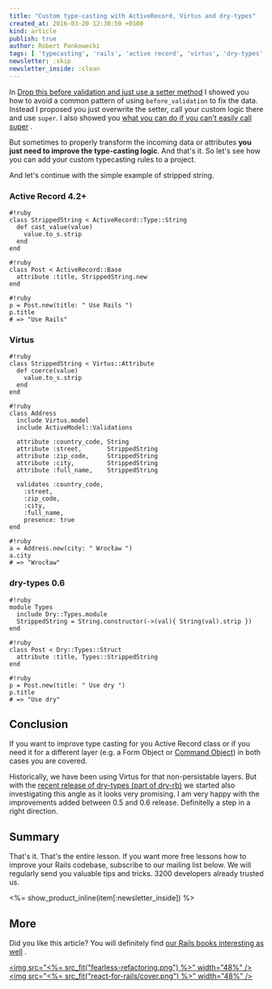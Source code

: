 ```yaml
---
title: "Custom type-casting with ActiveRecord, Virtus and dry-types"
created_at: 2016-03-20 12:38:50 +0100
kind: article
publish: true
author: Robert Pankowecki
tags: [ 'typecasting', 'rails', 'active record', 'virtus', 'dry-types' ]
newsletter: :skip
newsletter_inside: :clean
---
```


In [Drop this before validation and just use a setter method](/2016/01/drop-this-before-validation-and-use-method/)
I showed you how to avoid a common pattern of using `before_validation` to
fix the data. Instead I proposed you just overwrite the setter, call your custom logic there
and use `super`. I also showed you [what you can do if you can't easily call super](/2016/02/using-anonymous-modules-and-prepend-to-work-with-generated-code/) .

But sometimes to properly transform the incoming data or attributes **you just need
to improve the type-casting logic**. And that's it. So let's see how you can add your
custom typecasting rules to a project.

And let's continue with the simple example of stripped string.

<!-- more -->

### Active Record 4.2+

```
#!ruby
class StrippedString < ActiveRecord::Type::String
  def cast_value(value)
    value.to_s.strip
  end
end
```

```
#!ruby
class Post < ActiveRecord::Base
  attribute :title, StrippedString.new
end
```

```
#!ruby
p = Post.new(title: " Use Rails ")
p.title
# => "Use Rails"
```

### Virtus

```
#!ruby
class StrippedString < Virtus::Attribute
  def coerce(value)
    value.to_s.strip
  end
end
```

```
#!ruby
class Address
  include Virtus.model
  include ActiveModel::Validations

  attribute :country_code, String
  attribute :street,       StrippedString
  attribute :zip_code,     StrippedString
  attribute :city,         StrippedString
  attribute :full_name,    StrippedString

  validates :country_code,
    :street,
    :zip_code,
    :city,
    :full_name,
    presence: true
end
```

```
#!ruby
a = Address.new(city: " Wrocław ")
a.city
# => "Wrocław"
```

### dry-types 0.6

```
#!ruby
module Types
  include Dry::Types.module
  StrippedString = String.constructor(->(val){ String(val).strip })
end
```

```
#!ruby
class Post < Dry::Types::Struct
  attribute :title, Types::StrippedString
end
```

```
#!ruby
p = Post.new(title: " Use dry ")
p.title
# => "Use dry"
```

## Conclusion

If you want to improve type casting for you Active Record class or if you need it for a different layer (e.g.
a Form Object or [Command Object](http://www.slideshare.net/robert.pankowecki/2-years-after-the-first-event-the-saga-pattern/4))
in both cases you are covered.

Historically, we have been using Virtus for that non-persistable layers. But
with the [recent release of dry-types (part of dry-rb)](http://dry-rb.org/news/2016/03/16/announcing-dry-rb/)
we started also investigating this angle as it looks very promising. I am very happy with the improvements
added between 0.5 and 0.6 release. Definitelly a step in a right direction.

## Summary

That's it. That's the entire lesson. If you want more free lessons
how to improve your Rails codebase, subscribe to our mailing list below.
We will regularly send you valuable tips and tricks. 3200 developers already
trusted us.

<%= show_product_inline(item[:newsletter_inside]) %>

## More

Did you like this article? You will definitely find [our Rails books interesting as well](/products) .

<a href="http://rails-refactoring.com"><img src="<%= src_fit("fearless-refactoring.png") %>" width="48%" /></a><a href="/rails-react"><img src="<%= src_fit("react-for-rails/cover.png") %>" width="48%" /></a>
